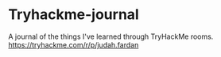 # Tryhackme-journal
A journal of the things I've learned through TryHackMe rooms. https://tryhackme.com/r/p/judah.fardan
